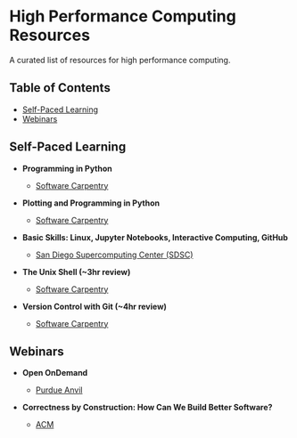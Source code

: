 # High Performance Computing Resources

A curated list of resources for high performance computing.

## Table of Contents
- [Self-Paced Learning](#self-paced-learning)
- [Webinars](#webinars)

## Self-Paced Learning

- **Programming in Python**
  - [Software Carpentry](https://swcarpentry.github.io/python-novice-inflammation/index.html)
  
- **Plotting and Programming in Python**
  - [Software Carpentry](https://swcarpentry.github.io/python-novice-gapminder/)
  
- **Basic Skills: Linux, Jupyter Notebooks, Interactive Computing, GitHub**
  - [San Diego Supercomputing Center (SDSC)](https://github.com/sdsc-hpc-training-org/basic_skills)

- **The Unix Shell (~3hr review)**
  - [Software Carpentry](https://swcarpentry.github.io/shell-novice/)

- **Version Control with Git (~4hr review)**
  - [Software Carpentry](https://swcarpentry.github.io/git-novice/index.html)

## Webinars

- **Open OnDemand**
  - [Purdue Anvil](https://www.rcac.purdue.edu/training/anvil-open-ondemand-101)

- **Correctness by Construction: How Can We Build Better Software?**
  - [ACM](https://learning.acm.org/techtalks/correctnessconstruction)
